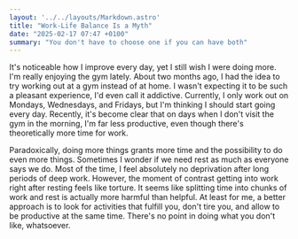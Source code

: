 ```yaml
---
layout: '../../layouts/Markdown.astro'
title: "Work-Life Balance Is a Myth"
date: "2025-02-17 07:47 +0100"
summary: "You don't have to choose one if you can have both"
---
```


It's noticeable how I improve every day, yet I still wish I were doing more. I'm really enjoying the gym lately. About two months ago, I had the idea to try working out at a gym instead of at home. I wasn't expecting it to be such a pleasant experience, I'd even call it addictive. Currently, I only work out on Mondays, Wednesdays, and Fridays, but I'm thinking I should start going every day. Recently, it's become clear that on days when I don't visit the gym in the morning, I'm far less productive, even though there's theoretically more time for work.

Paradoxically, doing more things grants more time and the possibility to do even more things. Sometimes I wonder if we need rest as much as everyone says we do. Most of the time, I feel absolutely no deprivation after long periods of deep work. However, the moment of contrast getting into work right after resting feels like torture. It seems like splitting time into chunks of work and rest is actually more harmful than helpful. At least for me, a better approach is to look for activities that fulfill you, don't tire you, and allow to be productive at the same time. There's no point in doing what you don't like, whatsoever.